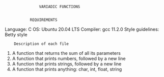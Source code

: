                    VARIADIC FUNCTIONS
        

               REQUIREMENTS

Language: C OS: Ubuntu 20.04 LTS Compiler: gcc 11.2.0 Style guidelines: Betty style

        Description of each file

1. A function that returns the sum of all its parameters
2. A function that prints numbers, followed by a new line
3. A function that prints strings, followed by a new line
4. A function that prints anything: char, int, float, string
